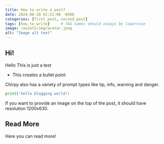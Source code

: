 ```yaml
---
title: How to write a post?
date: 2024-06-28 01:21:00 -0500
categories: [first_post, second_post]
tags: [how_to_write]     # TAG names should always be lowercase
image: /assets/img/avatar.jpeg
alt: "Image alt text"
---
```

## Hi!
Hello This is just a test
- This creates a bullet point

Chirpy also has a variety of prompt types like tip, info, warning and danger.

```python
print('hello blogging world!)
```

If you want to provide an image on the top of the post, it should have resolution 1200x630.

## Read More
Here you can read more!

